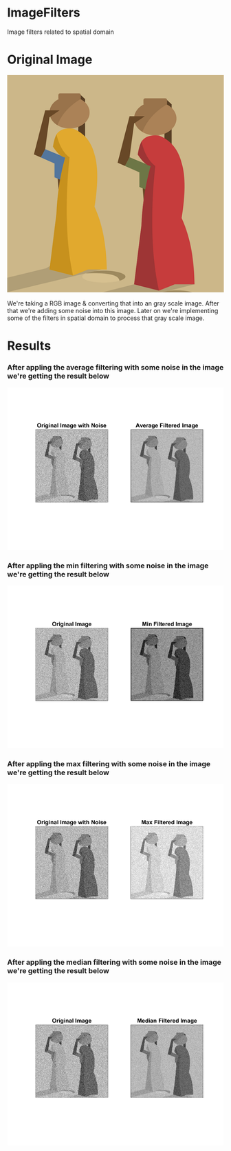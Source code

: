 # ImageFilters
Image filters related to spatial domain

# Original Image

![Original Image](https://github.com/PriyabrataNaskar/ImageFilters/blob/main/data/test.png)

We're taking a RGB image & converting that into an gray scale image. After that we're adding some noise into this image. Later on we're implementing some of the filters in spatial domain to process that gray scale image.

# Results

### After appling the average filtering with some noise in the image we're getting the result below

![Average Filtering](https://github.com/PriyabrataNaskar/ImageFilters/blob/main/output/avg-filter-result.png)

### After appling the min filtering with some noise in the image we're getting the result below

![Min Filtering](https://github.com/PriyabrataNaskar/ImageFilters/blob/main/output/min-filter-result.png)

### After appling the max filtering with some noise in the image we're getting the result below

![Max Filtering](https://github.com/PriyabrataNaskar/ImageFilters/blob/main/output/max-filter-result.png)

### After appling the median filtering with some noise in the image we're getting the result below

![Median Filtering](https://github.com/PriyabrataNaskar/ImageFilters/blob/main/output/median-filter-result.png)
